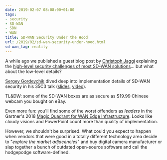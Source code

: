 ```yaml
---
date: 2019-02-07 08:08:00+01:00
tags:
- security
- SD-WAN
- SDN
- WAN
title: SD-WAN Security Under the Hood
url: /2019/02/sd-wan-security-under-hood.html
sd-wan_tag: reality
---
```

A while ago we published a guest blog post by [Christoph Jaggi](https://www.ipspace.net/Author:Christoph_Jaggi) explaining the [high-level security challenges of most SD-WAN solutions](https://blog.ipspace.net/2018/08/security-aspects-of-sd-wan-solutions.html)... but what about the low-level details?

[Sergey Gordeychik](http://www.scada.sl/) dived deep into implementation details of SD-WAN security in his 35C3 talk ([slides](https://fahrplan.events.ccc.de/congress/2018/Fahrplan/system/event_attachments/attachments/000/003/661/original/SD-WAN_-_35C3_-_publish.pdf), [video](https://www.youtube.com/watch?v=tfn2Q0sDqOY)).

TL&DW: some of the SD-WAN boxes are as secure as \$19.99 Chinese webcam you bought on eBay.
<!--more-->
Even more fun: you'll find some of the worst offenders as *leaders* in the Gartner's 2018 [Magic Quadrant for WAN Edge Infrastructure](https://www.silver-peak.com/sd-wan-edge-gartner-magic-quadrant-2018). Looks like cloudy visions and PowerPoint count more than quality of implementation.

However, we shouldn't be surprised. What could you expect to happen when vendors that were good in a totally different technology area decide to "*explore the market adjacencies*" and buy digital camera manufacturer or slap together a bunch of outdated open-source software and call the hodgepodge software-defined.
